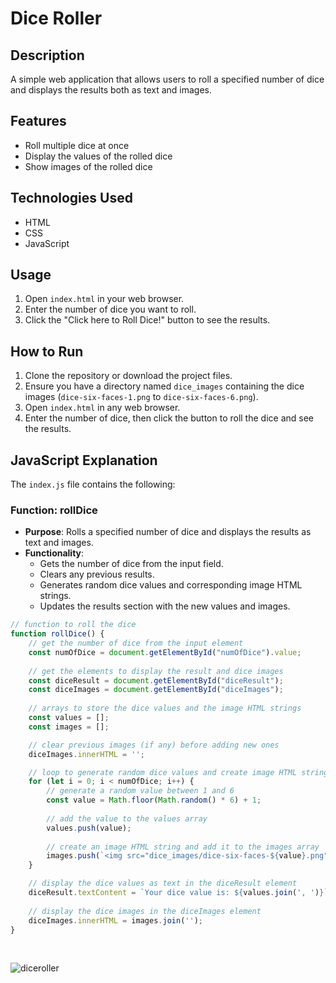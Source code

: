 # Dice Roller

## Description
A simple web application that allows users to roll a specified number of dice and displays the results both as text and images.

## Features
- Roll multiple dice at once
- Display the values of the rolled dice
- Show images of the rolled dice

## Technologies Used
- HTML
- CSS
- JavaScript

## Usage
1. Open `index.html` in your web browser.
2. Enter the number of dice you want to roll.
3. Click the "Click here to Roll Dice!" button to see the results.

## How to Run
1. Clone the repository or download the project files.
2. Ensure you have a directory named `dice_images` containing the dice images (`dice-six-faces-1.png` to `dice-six-faces-6.png`).
3. Open `index.html` in any web browser.
4. Enter the number of dice, then click the button to roll the dice and see the results.

## JavaScript Explanation
The `index.js` file contains the following:

### Function: rollDice
- **Purpose**: Rolls a specified number of dice and displays the results as text and images.
- **Functionality**:
  - Gets the number of dice from the input field.
  - Clears any previous results.
  - Generates random dice values and corresponding image HTML strings.
  - Updates the results section with the new values and images.

```javascript
// function to roll the dice
function rollDice() {
    // get the number of dice from the input element
    const numOfDice = document.getElementById("numOfDice").value;
    
    // get the elements to display the result and dice images
    const diceResult = document.getElementById("diceResult");
    const diceImages = document.getElementById("diceImages");
    
    // arrays to store the dice values and the image HTML strings
    const values = [];
    const images = [];

    // clear previous images (if any) before adding new ones
    diceImages.innerHTML = '';

    // loop to generate random dice values and create image HTML strings
    for (let i = 0; i < numOfDice; i++) {
        // generate a random value between 1 and 6
        const value = Math.floor(Math.random() * 6) + 1;
        
        // add the value to the values array
        values.push(value);
        
        // create an image HTML string and add it to the images array
        images.push(`<img src="dice_images/dice-six-faces-${value}.png" alt="Dice ${value}">`);
    }

    // display the dice values as text in the diceResult element
    diceResult.textContent = `Your dice value is: ${values.join(', ')}`;
    
    // display the dice images in the diceImages element
    diceImages.innerHTML = images.join('');
}
```
<br>

![diceroller](https://github.com/user-attachments/assets/b66251c7-7fb1-4c60-b861-36d65fe354df)

